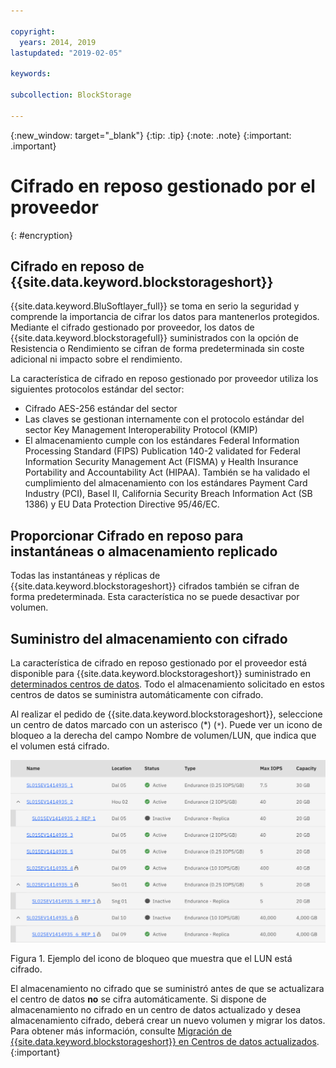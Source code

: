 ```yaml
---

copyright:
  years: 2014, 2019
lastupdated: "2019-02-05"

keywords:

subcollection: BlockStorage

---
```

{:new_window: target="_blank"}
{:tip: .tip}
{:note: .note}
{:important: .important}

# Cifrado en reposo gestionado por el proveedor
{: #encryption}

## Cifrado en reposo de {{site.data.keyword.blockstorageshort}}

{{site.data.keyword.BluSoftlayer_full}} se toma en serio la seguridad y comprende la importancia de cifrar los datos para mantenerlos protegidos. Mediante el cifrado gestionado por proveedor, los datos de {{site.data.keyword.blockstoragefull}} suministrados con la opción de Resistencia o Rendimiento se cifran de forma predeterminada sin coste adicional ni impacto sobre el rendimiento.

La característica de cifrado en reposo gestionado por proveedor utiliza los siguientes protocolos estándar del sector:

* Cifrado AES-256 estándar del sector
* Las claves se gestionan internamente con el protocolo estándar del sector Key Management Interoperability Protocol (KMIP)
* El almacenamiento cumple con los estándares Federal Information Processing Standard (FIPS) Publication 140-2 validated for Federal Information Security Management Act (FISMA) y Health Insurance Portability and Accountability Act (HIPAA). También se ha validado el cumplimiento del almacenamiento con los estándares Payment Card Industry (PCI), Basel II, California Security Breach Information Act (SB 1386) y EU Data Protection Directive 95/46/EC.

## Proporcionar Cifrado en reposo para instantáneas o almacenamiento replicado  

Todas las instantáneas y réplicas de {{site.data.keyword.blockstorageshort}} cifrados también se cifran de forma predeterminada. Esta característica no se puede desactivar por volumen.

## Suministro del almacenamiento con cifrado

La característica de cifrado en reposo gestionado por el proveedor está disponible para {{site.data.keyword.blockstorageshort}} suministrado en [determinados centros de datos](/docs/infrastructure/BlockStorage?topic=BlockStorage-news). Todo el almacenamiento solicitado en estos centros de datos se suministra automáticamente con cifrado.

Al realizar el pedido de {{site.data.keyword.blockstorageshort}}, seleccione un centro de datos marcado con un asterisco (*) (`*`). Puede ver un icono de bloqueo a la derecha del campo Nombre de volumen/LUN, que indica que el volumen está cifrado.

![El icono de bloqueo indica que el LUN está cifrado](/images/encryptedstorage.png)
<caption>Figura 1. Ejemplo del icono de bloqueo que muestra que el LUN está cifrado.</caption>



El almacenamiento no cifrado que se suministró antes de que se actualizara el centro de datos **no** se cifra automáticamente. Si dispone de almacenamiento no cifrado en un centro de datos actualizado y desea almacenamiento cifrado, deberá crear un nuevo volumen y migrar los datos. Para obtener más información, consulte [Migración de {{site.data.keyword.blockstorageshort}} en Centros de datos actualizados](/docs/infrastructure/BlockStorage?topic=BlockStorage-migratestorage).
{:important}
